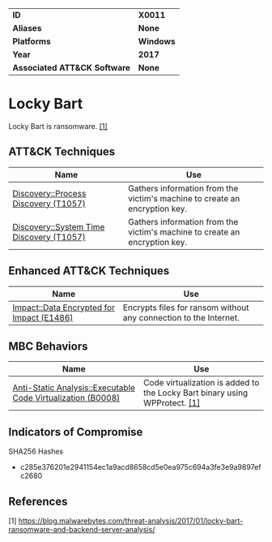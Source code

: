 
<table>
<tr>
<td><b>ID</b></td>
<td><b>X0011</b></td>
</tr>
<tr>
<td><b>Aliases</b></td>
<td><b>None</b></td>
</tr>
<tr>
<td><b>Platforms</b></td>
<td><b>Windows</b></td>
</tr>
<tr>
<td><b>Year</b></td>
<td><b>2017</b></td>
</tr>
<tr>
<td><b>Associated ATT&CK Software</b></td>
<td><b>None</b></td>
</tr>
</table>


Locky Bart
==========
Locky Bart is ransomware.  [[1]](#1)

ATT&CK Techniques
-----------------
|Name|Use|
|---|---|
|[Discovery::Process Discovery (T1057)](https://attack.mitre.org/techniques/T1057/)|Gathers information from the victim's machine to create an encryption key.|
|[Discovery::System Time Discovery (T1057)](https://attack.mitre.org/techniques/T1124/)|Gathers information from the victim's machine to create an encryption key.|

Enhanced ATT&CK Techniques
---------
|Name|Use|
|---|---|
|[Impact::Data Encrypted for Impact (E1486)](../impact/data-encrypted-for-impact.md)|Encrypts files for ransom without any connection to the Internet.|


MBC Behaviors
---------
|Name|Use|
|---|---|
|[Anti-Static Analysis::Executable Code Virtualization (B0008)](../anti-static-analysis/executable-code-virtualization.md)|Code virtualization is added to the Locky Bart binary using WPProtect. [[1]](#1)|

Indicators of Compromise
------------------------
SHA256 Hashes
- c285e376201e2941154ec1a9acd8658cd5e0ea975c694a3fe3e9a9897efc2680

References
----------
<a name="1">[1]</a> https://blog.malwarebytes.com/threat-analysis/2017/01/locky-bart-ransomware-and-backend-server-analysis/
